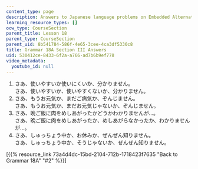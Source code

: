 ```yaml
---
content_type: page
description: Answers to Japanese language problems on Embedded Alternative Questions
learning_resource_types: []
ocw_type: CourseSection
parent_title: Lesson 18
parent_type: CourseSection
parent_uid: 8b541784-586f-4e65-3cee-4ca3df5330c8
title: Grammar 18A Section III Answers
uid: 530412ce-8433-6f2a-a766-ad7b6b9ef778
video_metadata:
  youtube_id: null
---
```


1.  さあ、使いやすいか使いにくいか、分かりません。  
    さあ、使いやすいか、使いやすくないか、分かりません。
2.  さあ、もうお元気か、まだご病気か、ぞんじません。  
    さあ、もうお元気か、まだお元気じゃないか、ぞんじません。
3.  さあ、晩ご飯に肉をめしあがったかどうかわかりませんが…。  
    さあ、晩ご飯に肉をめしあがったか、めしあがらなかったか、わかりませんが…。
4.  さあ、しゅっちょう中か、お休みか、ぜんぜん知りません。  
    さあ、しゅっちょう中か、そうじゃないか、ぜんぜん知りません。

\[{{% resource_link 73a4d4dc-15bd-2104-712b-1718423f7635 "Back to Grammar 18A" "#2" %}}\]